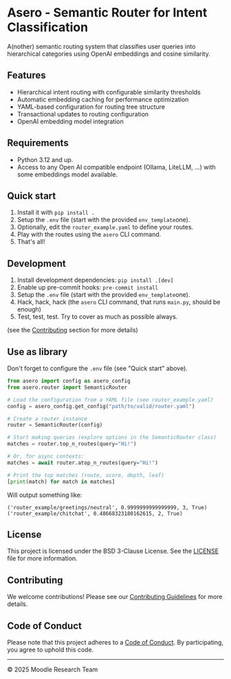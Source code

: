 # Asero - Semantic Router for Intent Classification

A(nother) semantic routing system that classifies user queries into hierarchical categories using OpenAI embeddings and cosine similarity.

## Features

- Hierarchical intent routing with configurable similarity thresholds
- Automatic embedding caching for performance optimization
- YAML-based configuration for routing tree structure
- Transactional updates to routing configuration
- OpenAI embedding model integration

## Requirements
- Python 3.12 and up.
- Access to any Open AI compatible endpoint (Ollama, LiteLLM, ...) with some embeddings model available.

## Quick start

1. Install it with `pip install .`
2. Setup the `.env` file (start with the provided `env_template`one).
3. Optionally, edit the `router_example.yaml` to define your routes.
4. Play with the routes using the `asero` CLI command.
5. That's all!

## Development

1. Install development dependencies: `pip install .[dev]`
2. Enable up pre-commit hooks: `pre-commit install`
3. Setup the `.env` file (start with the provided `env_template`one).
4. Hack, hack, hack (the `asero` CLI command, that runs `main.py`, should be enough)
5. Test, test, test. Try to cover as much as possible always.

(see the [Contributing](#Contributing) section for more details)

## Use as library

Don't forget to configure the `.env` file (see "Quick start" above).

```python
from asero import config as asero_config
from asero.router import SemanticRouter

# Load the configuration from a YAML file (see router_example.yaml)
config = asero_config.get_config("path/to/valid/router.yaml")

# Create a router instance
router = SemanticRouter(config)

# Start making queries (explore options in the SemanticRouter class)
matches = router.top_n_routes(query="Hi!")

# Or, for async contexts:
matches = await router.atop_n_routes(query="Hi!")

# Print the top matches (route, score, depth, leaf)
[print(match) for match in matches]
```

Will output something like:
```
('router_example/greetings/neutral', 0.9999999999999999, 3, True)
('router_example/chitchat', 0.48668323180162615, 2, True)
```


## License

This project is licensed under the BSD 3-Clause License. See the [LICENSE](LICENSE) file for more information.

## Contributing

We welcome contributions! Please see our [Contributing Guidelines](CONTRIBUTING.md) for more details.

## Code of Conduct

Please note that this project adheres to a [Code of Conduct](CODE_OF_CONDUCT.md). By participating, you agree to uphold this code.

----
© 2025 Moodle Research Team

